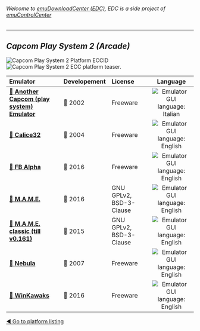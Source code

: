 ###### Welcome to [emuDownloadCenter (EDC)](https://github.com/PhoenixInteractiveNL/emuDownloadCenter/wiki/), EDC is a side project of [emuControlCenter](https://github.com/PhoenixInteractiveNL/emuControlCenter/wiki/)
***
## _Capcom Play System 2 (Arcade)_
![](https://raw.githubusercontent.com/wiki/PhoenixInteractiveNL/emuDownloadCenter/images_platform/ecc_cps2_cell.png "Capcom Play System 2 Platform ECCID")
![](https://raw.githubusercontent.com/wiki/PhoenixInteractiveNL/emuDownloadCenter/images_platform/ecc_cps2_teaser.png "Capcom Play System 2 ECC platform teaser.")

| Emulator | Developement | License | Language |
|:---------|:-------------|:--------|:--------:|
| [:file_folder: **Another Capcom (play system) Emulator**](https://github.com/PhoenixInteractiveNL/emuDownloadCenter/wiki/Emulator-ace#menu) | :red_circle: 2002 | Freeware | ![](https://raw.githubusercontent.com/wiki/PhoenixInteractiveNL/emuDownloadCenter/images_flags/icon_flag_IT_24.png "Emulator GUI language: Italian") |
| [:file_folder: **Calice32**](https://github.com/PhoenixInteractiveNL/emuDownloadCenter/wiki/Emulator-calice#menu) | :red_circle: 2004 | Freeware | ![](https://raw.githubusercontent.com/wiki/PhoenixInteractiveNL/emuDownloadCenter/images_flags/icon_flag_EN_24.png "Emulator GUI language: English") |
| [:file_folder: **FB Alpha**](https://github.com/PhoenixInteractiveNL/emuDownloadCenter/wiki/Emulator-fbalpha#menu) | :large_blue_circle: 2016 | Freeware | ![](https://raw.githubusercontent.com/wiki/PhoenixInteractiveNL/emuDownloadCenter/images_flags/icon_flag_EN_24.png "Emulator GUI language: English") |
| [:file_folder: **M.A.M.E.**](https://github.com/PhoenixInteractiveNL/emuDownloadCenter/wiki/Emulator-mame#menu) | :large_blue_circle: 2016 | GNU GPLv2, BSD-3-Clause | ![](https://raw.githubusercontent.com/wiki/PhoenixInteractiveNL/emuDownloadCenter/images_flags/icon_flag_EN_24.png "Emulator GUI language: English") |
| [:file_folder: **M.A.M.E. classic (till v0.161)**](https://github.com/PhoenixInteractiveNL/emuDownloadCenter/wiki/Emulator-mameclassic#menu) | :large_blue_circle: 2015 | GNU GPLv2, BSD-3-Clause | ![](https://raw.githubusercontent.com/wiki/PhoenixInteractiveNL/emuDownloadCenter/images_flags/icon_flag_EN_24.png "Emulator GUI language: English") |
| [:file_folder: **Nebula**](https://github.com/PhoenixInteractiveNL/emuDownloadCenter/wiki/Emulator-nebula#menu) | :red_circle: 2007 | Freeware | ![](https://raw.githubusercontent.com/wiki/PhoenixInteractiveNL/emuDownloadCenter/images_flags/icon_flag_EN_24.png "Emulator GUI language: English") |
| [:file_folder: **WinKawaks**](https://github.com/PhoenixInteractiveNL/emuDownloadCenter/wiki/Emulator-winkawaks#menu) | :large_blue_circle: 2016 | Freeware | ![](https://raw.githubusercontent.com/wiki/PhoenixInteractiveNL/emuDownloadCenter/images_flags/icon_flag_EN_24.png "Emulator GUI language: English") |

[:arrow_backward: Go to platform listing](https://github.com/PhoenixInteractiveNL/emuDownloadCenter/wiki/EDC-Platform-List)
